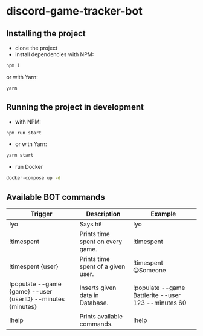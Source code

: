 # discord-game-tracker-bot

## Installing the project

- clone the project
- install dependencies
with NPM:
```bash
npm i
```
or with Yarn:
```bash
yarn
```

## Running the project in development
- with NPM:
```bash
npm run start
```
- or with Yarn:
```bash
yarn start
```
- run Docker
```bash
docker-compose up -d
```

## Available BOT commands

| Trigger | Description | Example |
|---|---|---|
| !yo | Says hi! | !yo |
| !timespent | Prints time spent on every game. | !timespent |
| !timespent {user} | Prints time spent of a given user. | !timespent @Someone |
| !populate --game {game} --user {userID} --minutes {minutes} | Inserts given data in Database. | !populate --game Battlerite --user 123 --minutes 60 |
| !help | Prints available commands. | !help |

